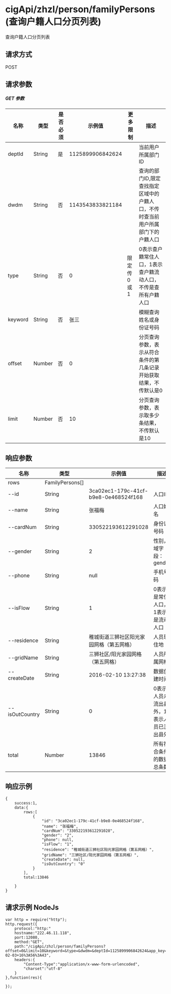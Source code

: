 # cigApi/zhzl/person/familyPersons (查询户籍人口分页列表)

查询户籍人口分页列表

## 请求方式

POST

## 请求参数

##### GET 参数

名称|类型|是否必须|示例值|更多限制|描述
--|--|--|--|--|--
deptId|String|是|1125899906842624||当前用户所属部门ID
dwdm|String|否|1143543833821184||查询的部门ID,限定查找指定区域中的户籍人口，不传时查当前用户所属部门下的户籍人口
type|String|否|0|限定传0或1|0表示查户籍常住人口，1表示查户籍流动人口，不传是查所有户籍人口
keyword|String|否|张三||模糊查询姓名或身份证号码
offset|Number|否|0||分页查询参数，表示从符合条件的第几条记录开始获取结果，不传默认是0
limit|Number|否|10||分页查询参数，表示取多少条结果，不传默认是10

## 响应参数

名称|类型|示例值|描述
--|--|--|--
rows|FamilyPersons[]||
--id|String|3ca02ec1-179c-41cf-b9e8-0e468524f168|人口ID
--name|String|张福梅|人口姓名
--cardNum|String|330522193612291028|身份证号码
--gender|String|2|性别，域字段：gender
--phone|String|null|手机号码
--isFlow|String|1|0表示是常住人口，1表示是流动人口
--residence|String|稚城街道三狮社区阳光家园网格（第五网格）|人员现住地
--gridName|String|三狮社区/阳光家园网格（第五网格）|人员所属网格
--createDate|String|2016-02-10 13:27:38|数据创建时间
--isOutCountry|String|0|0表示人员未流出县外，1表示人员已流出县外
total|Number|13846|所有符合条件的数据总条数

## 响应示例
```
{
    success:1,
    data:{
        rows:[
            {
                "id": "3ca02ec1-179c-41cf-b9e8-0e468524f168", 
                "name": "张福梅", 
                "cardNum": "330522193612291028", 
                "gender": "2", 
                "phone": null, 
                "isFlow": "1", 
                "residence": "稚城街道三狮社区阳光家园网格（第五网格）", 
                "gridName": "三狮社区/阳光家园网格（第五网格）", 
                "createDate": null, 
                "isOutCountry": "0"
            }
        ],
        total:13846

    }
}
```

## 请求示例 NodeJs
```
var http = require("http");
http.request({
    protocol:"http:"
    hostname:"222.46.11.118",
    port:12080,
    method:"GET",
    path:"/cigApi/zhzl/person/familyPersons?offset=0&limit=10&keyword=&type=&dwdm=&deptId=1125899906842624&app_key=12129701&format=json&sign=E15F129BE9B67FB2346A0C1D54D0D589&sign_method=hmac&timestamp=2017-02-03+16%3A56%3A43",
    headers:{
        "Content-Type":"application/x-www-form-urlencoded",
        "charset":"utf-8"
    }
},function(res){

});
```